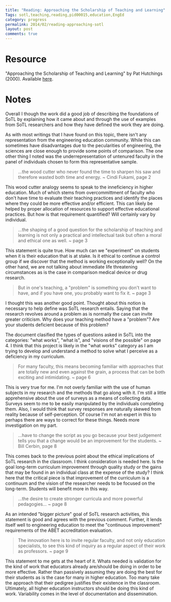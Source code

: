 ```yaml
---
title: "Reading: Approaching the Scholarship of Teaching and Learning"
Tags: sotl,teaching,reading,pid00015,education,EngEd
category: progress
permalink: 2014/02/reading-approaching-sotl
layout: post
comments: true
---
```


# Resource
  "Approaching the Scholarship of Teaching and Learning" by Pat Hutchings (2000). Available [here](http://www.carnegiefoundation.org/elibrary/approaching-scholarship-teaching-and-learning).

# Notes
Overall I though the work did a good job of describing the foundations of SoTL by explaining how it came about and through the use of examples from SoTL researchers and how they have defined the work they are doing.

As with most writings that I have found on this topic, there isn't any representation from the engineering education community. While this can sometimes have disadvantages due to the pecularities of engineering, the sciences are close enough to provide some points of comparison. The one other thing I noted was the underrepresentation of untenured faculty in the panel of individuals chosen to form this representative sample.

> ...the wood cutter who never found the time to sharpen his saw and therefore wasted both time and energy. ~ Cindi Fukami, page 2

This wood cutter analogy seems to speak to the inneficiency in higher education. Much of which stems from overcommittment of faculty who don't have time to evaluate their teaching practices and identify the places where they could be more effective and/or efficient. This can likely be helped by proper allocation of resources to support effective educational practices. But how is that requirement quantified? Will certainly vary by individual.

> ...the shaping of a good question for the scholarship of teaching and learning is not only a practical and intellectual task but often a moral and ethical one as well. ~ page 3

This statement is quite true. How much can we "experiment" on students when it is their education that is at stake. Is it ethical to continue a control group if we discover that the method is working exceptionally well? On the other hand, we are not talking about immediate life threatening circumstances as is the case in comparison medical device or drug research.

> But in one's teaching, a "problem" is something you don't want to have, and if you have one, you probably want to fix it. ~ page 3

I thought this was another good point. Thought about this notion is necessary to help define was SoTL research entails. Saying that the research revolves around a problem as is normally the case can invite greater criticism. Why does your teaching method have a "problem"? Are your students deficient because of this problem?

The document clasified the types of questions asked in SoTL into the categories: "what works", "what is", and "visions of the possible" on page 4. I think that this project is likely in the "what works" category as I am trying to develop and understand a method to solve what I perceive as a deficiency in my curriculum.

> For many faculty, this means becoming familiar with approaches that are totally new and even against the grain, a process that can be both exciting and intimidating. ~ page 6

This is very true for me. I'm not overly familiar with the use of human subjects in my research and the methods that go along with it. I'm still a little apprehensive about the use of surveys as a means of collecting data. Surveys seem to me to be easily manipulated by the individuals completing them. Also, I would think that survey responses are naturally skewed from reality because of self-perception. Of course I'm not an expert in this to perhaps there are ways to correct for these things. Needs more investigation on my part.

> ...have to change the script as you go because your best judgement tells you that a change would be an improvement for the students. ~ Bill Cerbin, page 8

This comes back to the previous point about the ethical implications of SoTL research in the classroom. I think consideration is needed here. Is the goal long-term curriculum improvement through quality study or the gains that may be found in an individual class at the expense of the study? I think here that the critical piece is that improvement of the curriculum is a continuum and the vision of the researcher needs to be focused on the long-term. Students will benefit more in this way.

> ...the desire to create stronger curricula and more powerful pedagogies... ~ page 8

As an intended "bigger picture" goal of SoTL research activities, this statement is good and agrees with the previous comment. Further, it lends itself well to engineering education to meet the "continuous improvement" requirements of the ABET accreditation evaluation.

> The innovation here is to invite regular faculty, and not only education specialists, to see this kind of inquiry as a regular aspect of their work as professors. ~ page 9

This statement to me gets at the heart of it. Whats needed is validation for the kind of work that educators already are/should be doing in order to be more effective. Rather than passively assuming they are doing the best for their students as is the case for many in higher education. Too many take the approach that their pedigree justifies their existence in the classroom. Ultimately, all higher education instructors should be doing this kind of work. Variability comes in the level of documentation and dissemination.
